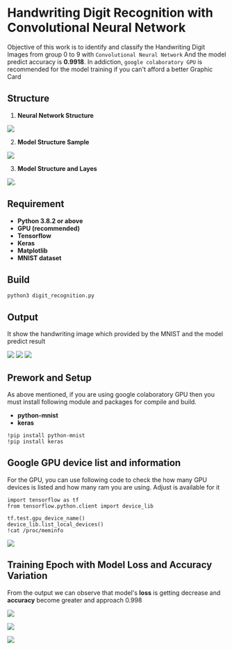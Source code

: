 # Handwriting Digit Recognition with Convolutional Neural Network
Objective of this work is to identify and classify the Handwriting Digit Images from group 0 to 9 with ```Convolutional Neural Network``` 
And the model predict accuracy is **0.9918**. In addiction, ```google colaboratory GPU``` is recommended for the model training if you can't afford a better Graphic Card



## Structure
1. **Neural Network Structure**

![](img/neural_network.png)

2. **Model Structure Sample**

![](img/cnn_structure.jpeg)

3. **Model Structure and Layes**

![.](img/model.png)


## Requirement
  - **Python 3.8.2 or above**
  - **GPU (recommended)**
  - **Tensorflow**
  - **Keras**
  - **Matplotlib**
  - **MNIST dataset**
  
## Build
```
python3 digit_recognition.py
```
## Output 
It show the handwriting image which provided by the MNIST and the model predict result 

![](img/output1.png)
![](img/output2.png)
![](img/output3.png)

## Prework and Setup
As above mentioned, if you are using google colaboratory GPU then you must install following module and packages for compile and build.

  - **python-mnist**
  - **keras**
  
```
!pip install python-mnist
!pip install keras
```

## Google GPU device list and information
For the GPU, you can use following code to check the how many GPU devices is listed and how many ram you are using.
Adjust is available for it
```
import tensorflow as tf
from tensorflow.python.client import device_lib

tf.test.gpu_device_name()
device_lib.list_local_devices()
!cat /proc/meminfo
```

![](img/gpu_information.png)

## Training Epoch with Model Loss and Accuracy Variation
From the output we can observe that model's **loss** is getting decrease and **accuracy** become greater and approach 0.998

![](img/training_epoch.png)

![](img/model_loss.png)

![](img/model_accuracy.png)
